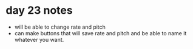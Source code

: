 # day 23 notes 
- will be able to change rate and pitch
- can make buttons that will save rate and pitch and be able to name it whatever you want.
